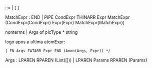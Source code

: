 <expr> ::=
| <expr> [ <nat> ]

MatchExpr : END
| PIPE CondExpr THINARR Expr MatchExpr (CondExpr(CondExpr) Expr(Expr) MatchExpr(MatchExpr))

nonterms
     | Args of plcType * string 


logo apos a ultima atomExpr:

    | FN Args FATARR Expr END (Anon(Args, Expr)) */

 Args : LPAREN RPAREN (List([]))
    | LPAREN Params RPAREN (Params)
    